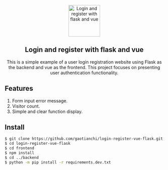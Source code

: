 <p align="center">
 <img width="100px" src="https://github.com/gaotianchi/login-register-vue-flask/raw/main/frontend/public/favicon.ico" align="center" alt="Login and register with flask and vue" />
 <h2 align="center">Login and register with flask and vue</h2>
 <p align="center">This is a simple example of a user login registration website using Flask as the backend and vue as the frontend. This project focuses on presenting user authentication functionality.</p>
</p>

## Features
1. Form input error message.
2. Visitor count.
3. Simple and clear function display.

## Install
```bash
$ git clone https://github.com/gaotianchi/login-register-vue-flask.git
$ cd login-register-vue-flask
$ cd frontend
$ npm install
$ cd ../backend
$ python -m pip install -r requirements.dev.txt
```




